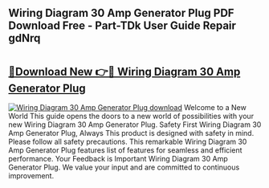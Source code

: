 ## Wiring Diagram 30 Amp Generator Plug PDF Download Free - Part-TDk User Guide Repair gdNrq

# <h2><a href="http://dfh5rh.blite.top/?on=Wiring+Diagram+30+Amp+Generator+Plug">🔗Download New 👉🔴 Wiring Diagram 30 Amp Generator Plug</a></h2>

[![Wiring Diagram 30 Amp Generator Plug download](https://i.imgur.com/lujVjoI.png)](http://dfh5rh.blite.top/?on=Wiring+Diagram+30+Amp+Generator+Plug)
Welcome to a New World This guide opens the doors to a new world of possibilities with your new Wiring Diagram 30 Amp Generator Plug. Safety First Wiring Diagram 30 Amp Generator Plug, Always This product is designed with safety in mind. Please follow all safety precautions. This remarkable Wiring Diagram 30 Amp Generator Plug features list of features for seamless and efficient performance. Your Feedback is Important Wiring Diagram 30 Amp Generator Plug. We value your input and are committed to continuous improvement.
